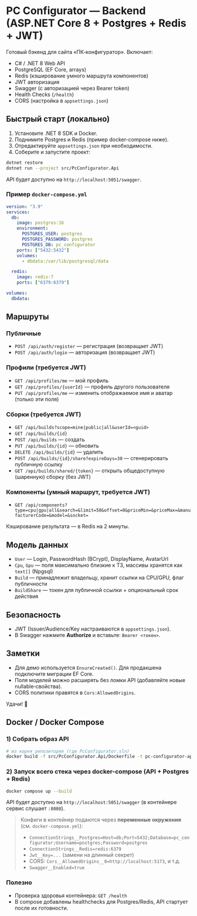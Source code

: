 # PC Configurator — Backend (ASP.NET Core 8 + Postgres + Redis + JWT)

Готовый бэкенд для сайта «ПК‑конфигуратор». Включает:
- C# / .NET 8 Web API
- PostgreSQL (EF Core, arrays)
- Redis (кэширование умного маршрута компонентов)
- JWT авторизация
- Swagger (с авторизацией через Bearer token)
- Health Checks (`/health`)
- CORS (настройка в `appsettings.json`)

## Быстрый старт (локально)

1) Установите .NET 8 SDK и Docker.
2) Поднимите Postgres и Redis (пример docker-compose ниже).
3) Отредактируйте `appsettings.json` при необходимости.
4) Соберите и запустите проект:
```bash
dotnet restore
dotnet run --project src/PcConfigurator.Api
```
API будет доступно на `http://localhost:5051/swagger`.

### Пример `docker-compose.yml`

```yaml
version: "3.9"
services:
  db:
    image: postgres:16
    environment:
      POSTGRES_USER: postgres
      POSTGRES_PASSWORD: postgres
      POSTGRES_DB: pc_configurator
    ports: ["5432:5432"]
    volumes:
      - dbdata:/var/lib/postgresql/data

  redis:
    image: redis:7
    ports: ["6379:6379"]

volumes:
  dbdata:
```

## Маршруты

### Публичные
- `POST /api/auth/register` — регистрация (возвращает JWT)
- `POST /api/auth/login` — авторизация (возвращает JWT)

### Профили (требуется JWT)
- `GET /api/profiles/me` — мой профиль
- `GET /api/profiles/{userId}` — профиль другого пользователя
- `PUT /api/profiles/me` — изменить отображаемое имя и аватар (только эти поля)

### Сборки (требуется JWT)
- `GET /api/builds?scope=mine|public|all&userId=<guid>`
- `GET /api/builds/{id}`
- `POST /api/builds` — создать
- `PUT /api/builds/{id}` — обновить
- `DELETE /api/builds/{id}` — удалить
- `POST /api/builds/{id}/share?expireDays=30` — сгенерировать публичную ссылку
- `GET /api/builds/shared/{token}` — открыть общедоступную (шаренную) сборку (без JWT)

### Компоненты (умный маршрут, требуется JWT)
- `GET /api/components?type=cpu|gpu|all&search=&limit=50&offset=0&priceMin=&priceMax=&manufacturerCode=&model=&socket=`

Кэширование результата — в Redis на 2 минуты.

## Модель данных
- `User` — Login, PasswordHash (BCrypt), DisplayName, AvatarUrl
- `Cpu`, `Gpu` — поля максимально близкие к ТЗ, массивы хранятся как `text[]` (Npgsql)
- `Build` — принадлежит владельцу, хранит ссылки на CPU/GPU, флаг публичности
- `BuildShare` — токен для публичной ссылки + опциональный срок действия

## Безопасность
- JWT (Issuer/Audience/Key настраиваются в `appsettings.json`).
- В Swagger нажмите **Authorize** и вставьте: `Bearer <токен>`.

## Заметки
- Для демо используется `EnsureCreated()`. Для продакшена подключите миграции EF Core.
- Поля моделей можно расширять без ломки API (добавляйте новые nullable‑свойства).
- CORS политики правятся в `Cors:AllowedOrigins`.

Удачи! 🚀

## Docker / Docker Compose

### 1) Собрать образ API
```bash
# из корня репозитория (где PcConfigurator.sln)
docker build -f src/PcConfigurator.Api/Dockerfile -t pc-configurator-api:latest .
```

### 2) Запуск всего стека через docker-compose (API + Postgres + Redis)
```bash
docker compose up --build
```
API будет доступно на `http://localhost:5051/swagger` (в контейнере сервис слушает `:8080`).

> Конфиги в контейнер подаются через **переменные окружения** (см. `docker-compose.yml`):
> - `ConnectionStrings__Postgres=Host=db;Port=5432;Database=pc_configurator;Username=postgres;Password=postgres`
> - `ConnectionStrings__Redis=redis:6379`
> - `Jwt__Key=...` (замени на длинный секрет)
> - CORS: `Cors__AllowedOrigins__0=http://localhost:5173`, и т.д.
> - `Swagger__Enabled=true`

### Полезно
- Проверка здоровья контейнера: `GET /health` 
- В compose добавлены healthchecks для Postgres/Redis, API стартует после их готовности.
